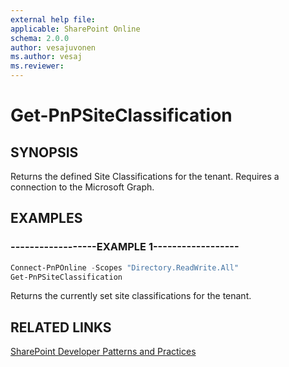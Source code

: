 ```yaml
---
external help file:
applicable: SharePoint Online
schema: 2.0.0
author: vesajuvonen
ms.author: vesaj
ms.reviewer:
---
```

# Get-PnPSiteClassification

## SYNOPSIS
Returns the defined Site Classifications for the tenant. Requires a connection to the Microsoft Graph.

## EXAMPLES

### ------------------EXAMPLE 1------------------
```powershell
Connect-PnPOnline -Scopes "Directory.ReadWrite.All"
Get-PnPSiteClassification
```

Returns the currently set site classifications for the tenant.

## RELATED LINKS

[SharePoint Developer Patterns and Practices](https://aka.ms/sppnp)
